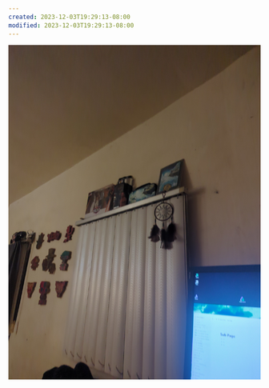 ```yaml
---
created: 2023-12-03T19:29:13-08:00
modified: 2023-12-03T19:29:13-08:00
---
```


![Image](./79a2293902d8b346744e62cae428e297.jpg)
